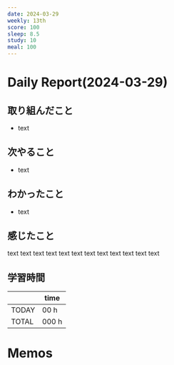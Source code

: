 ```yaml
---
date: 2024-03-29
weekly: 13th
score: 100
sleep: 8.5
study: 10
meal: 100
---
```

# Daily Report(2024-03-29)
## 取り組んだこと
- text
## 次やること
- text
## わかったこと
- text
## 感じたこと
text text text text text text text text text text text text
## 学習時間
|       | time  | 
| ----- | ----- |
| TODAY | 00 h   |
| TOTAL | 000 h |
# Memos